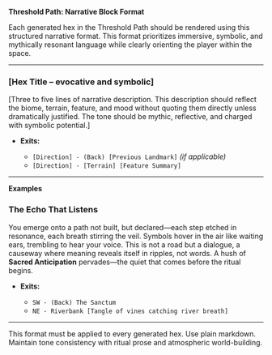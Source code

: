 **Threshold Path: Narrative Block Format**

Each generated hex in the Threshold Path should be rendered using this structured narrative format. This format prioritizes immersive, symbolic, and mythically resonant language while clearly orienting the player within the space.

---

### \[Hex Title – evocative and symbolic]

\[Three to five lines of narrative description. This description should reflect the biome, terrain, feature, and mood without quoting them directly unless dramatically justified. The tone should be mythic, reflective, and charged with symbolic potential.]

* **Exits:**

  * `[Direction] - (Back) [Previous Landmark]` *(if applicable)*
  * `[Direction] - [Terrain] [Feature Summary]`

---

**Examples**

### The Echo That Listens

You emerge onto a path not built, but declared—each step etched in resonance, each breath stirring the veil.
Symbols hover in the air like waiting ears, trembling to hear your voice.
This is not a road but a dialogue, a causeway where meaning reveals itself in ripples, not words.
A hush of **Sacred Anticipation** pervades—the quiet that comes before the ritual begins.

* **Exits:**

  * `SW - (Back) The Sanctum`
  * `NE - Riverbank [Tangle of vines catching river breath]`

---

This format must be applied to every generated hex. Use plain markdown. Maintain tone consistency with ritual prose and atmospheric world-building.
